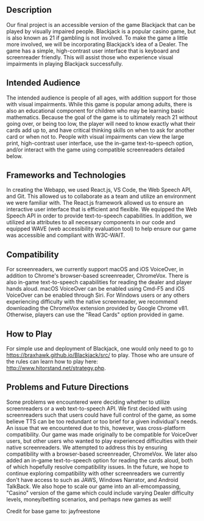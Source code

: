 ## Description
Our final project is an accessible version of the game Blackjack that can be played by visually impaired people. Blackjack is a popular casino game, but is also known as 21 if gambling is not involved. To make the game a little more involved, we will be incorporating Blackjack’s idea of a Dealer. The game has a simple, high-contrast user interface that is keyboard and screenreader friendly. This will assist those who experience visual impairments in playing Blackjack successfully.

## Intended Audience
The intended audience is people of all ages, with addition support for those with visual impairments. While this game is popular among adults, there is also an educational component for children who may be learning basic mathematics. Because the goal of the game is to ultimately reach 21 without going over, or being too low, the player will need to know exactly what their cards add up to, and have critical thinking skills on when to ask for another card or when not to. People with visual impairments can view the large print, high-contrast user interface, use the in-game text-to-speech option, and/or interact with the game using compatible screenreaders detailed below. 

## Frameworks and Technologies
In creating the Webapp, we used React.js, VS Code, the Web Speech API, and Git. This allowed us to collaborate as a team and utilize an environment we were familiar with. The React.js framework allowed us to ensure an interactive user interface that is efficient and flexible. We equipped the Web Speech API in order to provide text-to-speech capabilities. In addition, we utilized aria attributes to all necessary components in our code and equipped WAVE (web accessibility evaluation tool) to help ensure our game was accessible and compliant with W3C-WAIT.

## Compatibility
For screenreaders, we currently support macOS and iOS VoiceOver, in addition to Chrome's browser-based screenreader, ChromeVox. There is also in-game text-to-speech capabilities for reading the dealer and player hands aloud. macOS VoiceOver can be enabled using Cmd-F5 and iOS VoiceOver can be enabled through Siri. For Windows users or any others experiencing difficulty with the native screenreader, we recommend downloading the ChromeVox extension provided by Google Chrome v81. Otherwise, players can use the "Read Cards" option provided in game. 

## How to Play
For simple use and deployment of Blackjack, one would only need to go to https://braxhawk.github.io/Blackjack/src/ to play. Those who are unsure of the rules can learn how to play here: http://www.hitorstand.net/strategy.php.

## Problems and Future Directions
Some problems we encountered were deciding whether to utilize screenreaders or a web text-to-speech API. We first decided with using screenreaders such that users could have full control of the game, as some believe TTS can be too redundant or too brief for a given individual's needs. An issue that we encountered due to this, however, was cross-platform compatibility. Our game was made originally to be compatible for VoiceOver users, but other users who wanted to play experienced difficulties with their native screenreaders. We attempted to address this by ensuring compatibility with a browser-based screenreader, ChromeVox. We later also added an in-game text-to-speech option for reading the cards aloud, both of which hopefully resolve compatibility issues. In the future, we hope to continue exploring compatibility with other screenreaders we currently don't have access to such as JAWS, Windows Narrator, and Android TalkBack. We also hope to scale our game into an all-emcompassing, "Casino" version of the game which could include varying Dealer difficulty levels, money/betting scenarios, and perhaps new games as well!



Credit for base game to: jayfreestone
